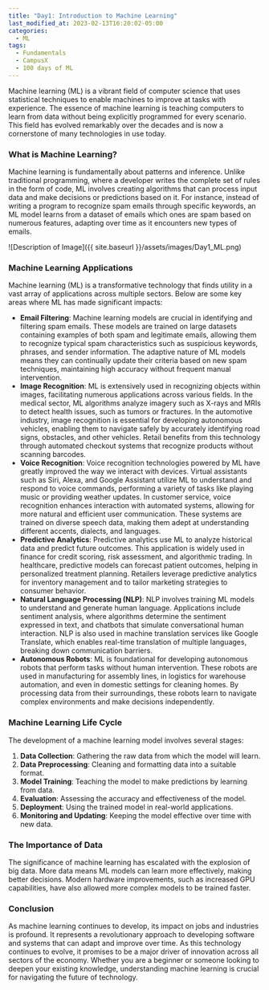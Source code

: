```yaml
---
title: "Day1: Introduction to Machine Learning"
last_modified_at: 2023-02-13T16:20:02-05:00
categories:
  - ML 
tags:
  - Fundamentals
  - CampusX
  - 100 days of ML
---
```


Machine learning (ML) is a vibrant field of computer science that uses statistical techniques to enable machines to improve at tasks with experience. The essence of machine learning is teaching computers to learn from data without being explicitly programmed for every scenario. This field has evolved remarkably over the decades and is now a cornerstone of many technologies in use today.

### What is Machine Learning?

Machine learning is fundamentally about patterns and inference. Unlike traditional programming, where a developer writes the complete set of rules in the form of code, ML involves creating algorithms that can process input data and make decisions or predictions based on it. For instance, instead of writing a program to recognize spam emails through specific keywords, an ML model learns from a dataset of emails which ones are spam based on numerous features, adapting over time as it encounters new types of emails.

![Description of Image]({{ site.baseurl }}/assets/images/Day1_ML.png)

### Machine Learning Applications

Machine learning (ML) is a transformative technology that finds utility in a vast array of applications across multiple sectors. Below are some key areas where ML has made significant impacts:

- **Email Filtering**: Machine learning models are crucial in identifying and filtering spam emails. These models are trained on large datasets containing examples of both spam and legitimate emails, allowing them to recognize typical spam characteristics such as suspicious keywords, phrases, and sender information. The adaptive nature of ML models means they can continually update their criteria based on new spam techniques, maintaining high accuracy without frequent manual intervention.
- **Image Recognition**: ML is extensively used in recognizing objects within images, facilitating numerous applications across various fields. In the medical sector, ML algorithms analyze imagery such as X-rays and MRIs to detect health issues, such as tumors or fractures. In the automotive industry, image recognition is essential for developing autonomous vehicles, enabling them to navigate safely by accurately identifying road signs, obstacles, and other vehicles. Retail benefits from this technology through automated checkout systems that recognize products without scanning barcodes.
- **Voice Recognition**: Voice recognition technologies powered by ML have greatly improved the way we interact with devices. Virtual assistants such as Siri, Alexa, and Google Assistant utilize ML to understand and respond to voice commands, performing a variety of tasks like playing music or providing weather updates. In customer service, voice recognition enhances interaction with automated systems, allowing for more natural and efficient user communication. These systems are trained on diverse speech data, making them adept at understanding different accents, dialects, and languages.
- **Predictive Analytics**: Predictive analytics use ML to analyze historical data and predict future outcomes. This application is widely used in finance for credit scoring, risk assessment, and algorithmic trading. In healthcare, predictive models can forecast patient outcomes, helping in personalized treatment planning. Retailers leverage predictive analytics for inventory management and to tailor marketing strategies to consumer behavior.
- **Natural Language Processing (NLP)**: NLP involves training ML models to understand and generate human language. Applications include sentiment analysis, where algorithms determine the sentiment expressed in text, and chatbots that simulate conversational human interaction. NLP is also used in machine translation services like Google Translate, which enables real-time translation of multiple languages, breaking down communication barriers.
- **Autonomous Robots**: ML is foundational for developing autonomous robots that perform tasks without human intervention. These robots are used in manufacturing for assembly lines, in logistics for warehouse automation, and even in domestic settings for cleaning homes. By processing data from their surroundings, these robots learn to navigate complex environments and make decisions independently.

### Machine Learning Life Cycle

The development of a machine learning model involves several stages:
1. **Data Collection**: Gathering the raw data from which the model will learn.
2. **Data Preprocessing**: Cleaning and formatting data into a suitable format.
3. **Model Training**: Teaching the model to make predictions by learning from data.
4. **Evaluation**: Assessing the accuracy and effectiveness of the model.
5. **Deployment**: Using the trained model in real-world applications.
6. **Monitoring and Updating**: Keeping the model effective over time with new data.

### The Importance of Data

The significance of machine learning has escalated with the explosion of big data. More data means ML models can learn more effectively, making better decisions. Modern hardware improvements, such as increased GPU capabilities, have also allowed more complex models to be trained faster.

### Conclusion
As machine learning continues to develop, its impact on jobs and industries is profound. 
It represents a revolutionary approach to developing software and systems that can adapt and improve over time. As this technology continues to evolve, it promises to be a major driver of innovation across all sectors of the economy. Whether you are a beginner or someone looking to deepen your existing knowledge, understanding machine learning is crucial for navigating the future of technology.

